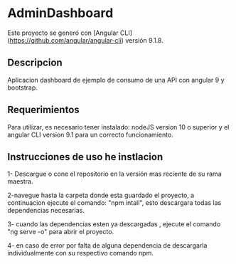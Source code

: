 # AdminDashboard

Este proyecto se generó con [Angular CLI] (https://github.com/angular/angular-cli) versión 9.1.8.

## Descripcion
Aplicacion dashboard de ejemplo de consumo de una API con angular 9 y bootstrap.

## Requerimientos

Para utilizar, es necesario tener instalado: nodeJS version 10 o superior y el angular CLI version 9.1 para un correcto funcionamiento.

## Instrucciones de uso he instlacion

1- Descargue o cone el repositorio en la versión mas reciente de su rama maestra.

2-navegue hasta la carpeta donde esta guardado el proyecto, a continuacion ejecute el comando: "npm intall", esto descargara todas las dependencias necesarias.

3- cuando las dependencias esten ya descargadas , ejecute el comando "ng serve -o" para abrir el proyecto.

4- en caso de error por falta de alguna dependencia de descargarla individualmente con su respectivo comando npm.
